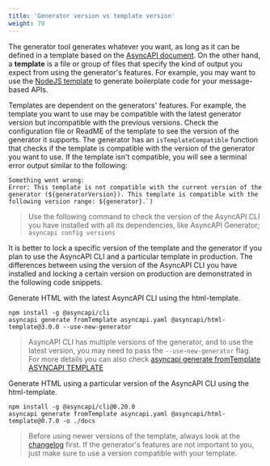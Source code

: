 ```yaml
---
title: 'Generator version vs template version'
weight: 70
---
```


The generator tool generates whatever you want, as long as it can be defined in a template based on the [AsyncAPI document](asyncapi-document). On the other hand, a **template** is a file or group of files that specify the kind of output you expect from using the generator's features. For example, you may want to use the [NodeJS template](https://github.com/asyncapi/nodejs-template) to generate boilerplate code for your message-based APIs.

Templates are dependent on the generators' features. For example, the template you want to use may be compatible with the latest generator version but incompatible with the previous versions. Check the configuration file or ReadME of the template to see the version of the generator it supports. The generator has an `isTemplateCompatible` function that checks if the template is compatible with the version of the generator you want to use. If the template isn't compatible, you will see a terminal error output similar to the following:

```
Something went wrong:
Error: This template is not compatible with the current version of the generator (${generatorVersion}). This template is compatible with the following version range: ${generator}.`)
```

> Use the following command to check the version of the AsyncAPI CLI you have installed with all its dependencies, like AsyncAPI Generator; `asyncapi config versions`

It is better to lock a specific version of the template and the generator if you plan to use the AsyncAPI CLI and a particular template in production. The differences between using the version of the AsyncAPI CLI you have installed and locking a certain version on production are demonstrated in the following code snippets.

Generate HTML with the latest AsyncAPI CLI using the html-template.

```
npm install -g @asyncapi/cli
asyncapi generate fromTemplate asyncapi.yaml @asyncapi/html-template@3.0.0 --use-new-generator
```

> AsyncAPI CLI has multiple versions of the generator, and to use the latest version, you may need to pass the `--use-new-generator` flag. For more details you can also check [asyncapi generate fromTemplate ASYNCAPI TEMPLATE](https://www.asyncapi.com/docs/tools/cli/usage#asyncapi-generate-fromtemplate-asyncapi-template)

Generate HTML using a particular version of the AsyncAPI CLI using the html-template.

```
npm install -g @asyncapi/cli@0.20.0
asyncapi generate fromTemplate asyncapi.yaml @asyncapi/html-template@0.7.0 -o ./docs
```

> Before using newer versions of the template, always look at the [changelog](https://github.com/asyncapi/html-template/releases) first. If the generator's features are not important to you, just make sure to use a version compatible with your template.

